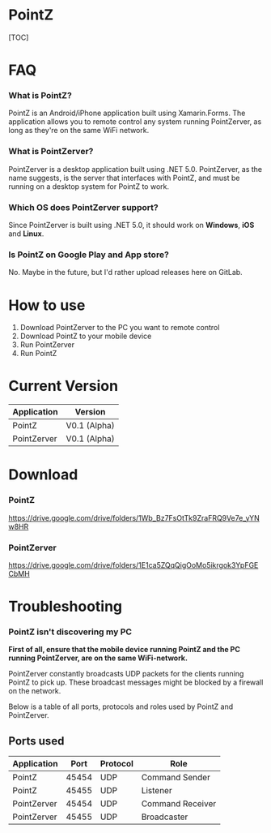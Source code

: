 

# PointZ


[TOC]

# FAQ

### What is PointZ?

PointZ is an Android/iPhone application built using Xamarin.Forms. The application allows you to remote control any system running PointZerver, as long as they're on the same WiFi network.

### What is PointZerver?

PointZerver is a desktop application built using .NET 5.0. PointZerver, as the name suggests, is the server that interfaces with PointZ, and must be running on a desktop system for PointZ to work.

### Which OS does PointZerver support?

Since PointZerver is built using .NET 5.0, it should work on **Windows**, **iOS** and **Linux**.

### Is PointZ on Google Play and App store?

No. Maybe in the future, but I'd rather upload releases here on GitLab.

# How to use

1. Download PointZerver to the PC you want to remote control
2. Download PointZ to your mobile device
3. Run PointZerver
4. Run PointZ



# Current Version

| Application | Version      |
| ----------- | ------------ |
| PointZ      | V0.1 (Alpha) |
| PointZerver | V0.1 (Alpha) |

# Download

### PointZ

https://drive.google.com/drive/folders/1Wb_Bz7FsOtTk9ZraFRQ9Ve7e_yYNw8HR

### PointZerver

https://drive.google.com/drive/folders/1E1ca5ZQqQigOoMo5ikrgok3YpFGECbMH

# Troubleshooting

### PointZ isn't discovering my PC

**First of all, ensure that the mobile device running PointZ and the PC running PointZerver, are on the same WiFi-network.**

PointZerver constantly broadcasts UDP packets for the clients running PointZ to pick up. These broadcast messages might be blocked by a firewall on the network.

Below is a table of all ports, protocols and roles used by PointZ and PointZerver.

## Ports used

| Application | Port     | Protocol | Role             |
| ----------- | ----- | -------- | ---------------- |
| PointZ      | 45454 | UDP      | Command Sender   |
| PointZ      | 45455 | UDP      | Listener         |
| PointZerver | 45454 | UDP      | Command Receiver |
| PointZerver | 45455 | UDP      | Broadcaster      |


